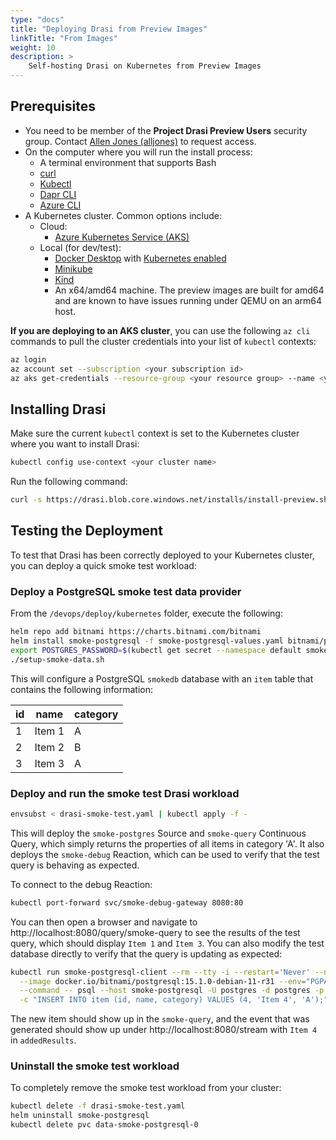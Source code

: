 ```yaml
---
type: "docs"
title: "Deploying Drasi from Preview Images"
linkTitle: "From Images"
weight: 10
description: >
    Self-hosting Drasi on Kubernetes from Preview Images
---
```


## Prerequisites

- You need to be member of the **Project Drasi Preview Users** security group. Contact [Allen Jones (alljones)](mailto:alljones@microsoft.com) to request access.
- On the computer where you will run the install process:
  - A terminal environment that supports Bash
  - [curl](https://curl.se/)
  - [Kubectl](https://kubernetes.io/docs/tasks/tools/)
  - [Dapr CLI](https://docs.dapr.io/getting-started/install-dapr-cli/)
  - [Azure CLI](https://learn.microsoft.com/en-us/cli/azure/install-azure-cli)
- A Kubernetes cluster. Common options include:
  - Cloud:
    - [Azure Kubernetes Service (AKS)](https://learn.microsoft.com/en-us/azure/aks/)
  - Local (for dev/test):
    - [Docker Desktop](https://www.docker.com/products/docker-desktop/) with [Kubernetes enabled](https://docs.docker.com/desktop/kubernetes/)
    - [Minikube](https://minikube.sigs.k8s.io/docs/)
    - [Kind](https://kind.sigs.k8s.io/)
    - An x64/amd64 machine.  The preview images are built for amd64 and are known to have issues running under QEMU on an arm64 host.

**If you are deploying to an AKS cluster**, you can use the following `az cli` commands to pull the cluster credentials into your list of `kubectl` contexts:

```bash
az login
az account set --subscription <your subscription id>
az aks get-credentials --resource-group <your resource group> --name <your cluster name>
```

## Installing Drasi

Make sure the current `kubectl` context is set to the Kubernetes cluster where you want to install Drasi:

```bash
kubectl config use-context <your cluster name>
```

Run the following command:

```bash
curl -s https://drasi.blob.core.windows.net/installs/install-preview.sh | bash
```

## Testing the Deployment

To test that Drasi has been correctly deployed to your Kubernetes cluster, you can deploy a quick smoke test workload:

### Deploy a PostgreSQL smoke test data provider

From the `/devops/deploy/kubernetes` folder, execute the following:

```bash
helm repo add bitnami https://charts.bitnami.com/bitnami
helm install smoke-postgresql -f smoke-postgresql-values.yaml bitnami/postgresql
export POSTGRES_PASSWORD=$(kubectl get secret --namespace default smoke-postgresql -o jsonpath="{.data.postgres-password}" | base64 -d)
./setup-smoke-data.sh
```

This will configure a PostgreSQL `smokedb` database with an `item` table that contains the following information:

|id|name|category|
| - | - | - |
|1|Item 1|A|
|2|Item 2|B|
|3|Item 3|A|

### Deploy and run the smoke test Drasi workload

```bash
envsubst < drasi-smoke-test.yaml | kubectl apply -f -
```

This will deploy the `smoke-postgres` Source and `smoke-query` Continuous Query, which simply returns the properties of all items in category 'A'. It also deploys the `smoke-debug` Reaction, which can be used to verify that the test query is behaving as expected.

To connect to the debug Reaction:

```bash
kubectl port-forward svc/smoke-debug-gateway 8080:80
```
  
You can then open a browser and navigate to http://localhost:8080/query/smoke-query to see the results of the test query, which should display `Item 1` and `Item 3`. You can also modify the test database directly to verify that the query is updating as expected:

```bash
kubectl run smoke-postgresql-client --rm --tty -i --restart='Never' --namespace default \
  --image docker.io/bitnami/postgresql:15.1.0-debian-11-r31 --env="PGPASSWORD=$POSTGRES_PASSWORD" \
  --command -- psql --host smoke-postgresql -U postgres -d postgres -p 5432 -c '\c smokedb' \
  -c "INSERT INTO item (id, name, category) VALUES (4, 'Item 4', 'A');"
```

The new item should show up in the `smoke-query`, and the event that was generated should show up under  http://localhost:8080/stream with `Item 4` in `addedResults`.

### Uninstall the smoke test workload

To completely remove the smoke test workload from your cluster:

```bash
kubectl delete -f drasi-smoke-test.yaml
helm uninstall smoke-postgresql
kubectl delete pvc data-smoke-postgresql-0
```
